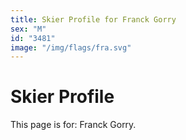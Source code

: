 ```yaml
---
title: Skier Profile for Franck Gorry
sex: "M"
id: "3481"
image: "/img/flags/fra.svg" 
---
```


# Skier Profile

This page is for: Franck Gorry.
    
